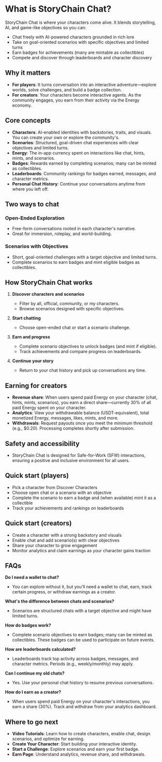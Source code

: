 # What is StoryChain Chat?

StoryChain Chat is where your characters come alive. It blends storytelling, AI, and game-like objectives so you can:

- Chat freely with AI-powered characters grounded in rich lore
- Take on goal-oriented scenarios with specific objectives and limited turns
- Earn badges for achievements (many are mintable as collectibles)
- Compete and discover through leaderboards and character discovery

## Why it matters

- **For players**: It turns conversation into an interactive adventure—explore worlds, solve challenges, and build a badge collection.
- **For creators**: Your characters become interactive agents. As the community engages, you earn from their activity via the Energy economy.

## Core concepts

- **Characters**: AI-enabled identities with backstories, traits, and visuals. You can create your own or explore the community's.
- **Scenarios**: Structured, goal-driven chat experiences with clear objectives and limited turns.
- **Energy**: The in-app currency spent on interactions like chat, hints, mints, and scenarios.
- **Badges**: Rewards earned by completing scenarios; many can be minted as collectibles.
- **Leaderboards**: Community rankings for badges earned, messages, and character metrics.
- **Personal Chat History**: Continue your conversations anytime from where you left off.

## Two ways to chat

### Open-Ended Exploration
- Free-form conversations rooted in each character's narrative.
- Great for immersion, roleplay, and world-building.

### Scenarios with Objectives
- Short, goal-oriented challenges with a target objective and limited turns.
- Complete scenarios to earn badges and mint eligible badges as collectibles.

## How StoryChain Chat works

1. **Discover characters and scenarios**
   - Filter by all, official, community, or my characters.
   - Browse scenarios designed with specific objectives.

2. **Start chatting**
   - Choose open-ended chat or start a scenario challenge.

3. **Earn and progress**
   - Complete scenario objectives to unlock badges (and mint if eligible).
   - Track achievements and compare progress on leaderboards.

4. **Continue your story**
   - Return to your chat history and pick up conversations any time.

## Earning for creators

- **Revenue share**: When users spend paid Energy on your character (chat, hints, mints, scenarios), you earn a direct share—currently 30% of all paid Energy spent on your character.
- **Analytics**: View your withdrawable balance (USDT-equivalent), total monetized Energy, messages, likes, mints, and more.
- **Withdrawals**: Request payouts once you meet the minimum threshold (e.g., $0.20). Processing completes shortly after submission.

## Safety and accessibility

- StoryChain Chat is designed for Safe-for-Work (SFW) interactions, ensuring a positive and inclusive environment for all users.

## Quick start (players)

- Pick a character from Discover Characters
- Choose open chat or a scenario with an objective
- Complete the scenario to earn a badge and (when available) mint it as a collectible
- Track your achievements and rankings on leaderboards

## Quick start (creators)

- Create a character with a strong backstory and visuals
- Enable chat and add scenario(s) with clear objectives
- Share your character to grow engagement
- Monitor analytics and claim earnings as your character gains traction

## FAQs

**Do I need a wallet to chat?**
- You can explore without it, but you'll need a wallet to chat, earn, track certain progress, or withdraw earnings as a creator.

**What's the difference between chats and scenarios?**
- Scenarios are structured chats with a target objective and might have limited turns.

**How do badges work?**
- Complete scenario objectives to earn badges; many can be minted as collectibles. These badges can be used to participate on future events.

**How are leaderboards calculated?**
- Leaderboards track top activity across badges, messages, and character metrics. Periods (e.g., weekly/monthly) may apply.

**Can I continue my old chats?**
- Yes. Use your personal chat history to resume previous conversations.

**How do I earn as a creator?**
- When users spend paid Energy on your character's interactions, you earn a share (30%). Track and withdraw from your analytics dashboard.

## Where to go next

- **Video Tutorials**: Learn how to create characters, enable chat, design scenarios, and optimize for earning.
- **Create Your Character**: Start building your interactive identity.
- **Start a Challenge**: Explore scenarios and earn your first badge.
- **Earn Page**: Understand analytics, revenue share, and withdrawals.